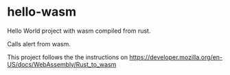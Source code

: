 # hello-wasm
Hello World project with wasm compiled from rust.

Calls alert from wasm.

This project follows the the instructions on 
https://developer.mozilla.org/en-US/docs/WebAssembly/Rust_to_wasm
